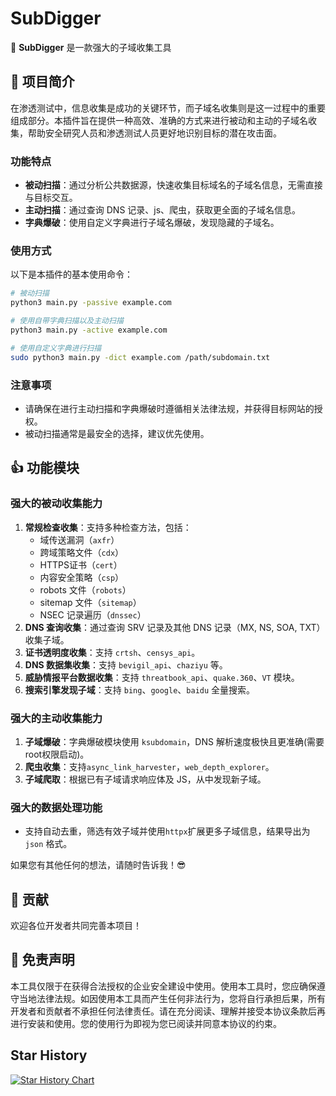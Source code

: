 # SubDigger

👊 **SubDigger** 是一款强大的子域收集工具

## 🎉 项目简介

在渗透测试中，信息收集是成功的关键环节，而子域名收集则是这一过程中的重要组成部分。本插件旨在提供一种高效、准确的方式来进行被动和主动的子域名收集，帮助安全研究人员和渗透测试人员更好地识别目标的潜在攻击面。

### 功能特点

- **被动扫描**：通过分析公共数据源，快速收集目标域名的子域名信息，无需直接与目标交互。
- **主动扫描**：通过查询 DNS 记录、js、爬虫，获取更全面的子域名信息。
- **字典爆破**：使用自定义字典进行子域名爆破，发现隐藏的子域名。

### 使用方式

以下是本插件的基本使用命令：

```bash
# 被动扫描
python3 main.py -passive example.com 

# 使用自带字典扫描以及主动扫描
python3 main.py -active example.com 

# 使用自定义字典进行扫描
sudo python3 main.py -dict example.com /path/subdomain.txt
```

### 注意事项

- 请确保在进行主动扫描和字典爆破时遵循相关法律法规，并获得目标网站的授权。
- 被动扫描通常是最安全的选择，建议优先使用。

## 👍 功能模块

### 强大的被动收集能力

1. **常规检查收集**：支持多种检查方法，包括：
   - 域传送漏洞（`axfr`）
   - 跨域策略文件（`cdx`）
   - HTTPS证书（`cert`）
   - 内容安全策略（`csp`）
   - robots 文件（`robots`）
   - sitemap 文件（`sitemap`）
   - NSEC 记录遍历（`dnssec`）
2. **DNS 查询收集**：通过查询 SRV 记录及其他 DNS 记录（MX, NS, SOA, TXT）收集子域。
3. **证书透明度收集**：支持 `crtsh`、`censys_api`。
4. **DNS 数据集收集**：支持 `bevigil_api`、`chaziyu` 等。
5. **威胁情报平台数据收集**：支持 `threatbook_api`、`quake.360`、`VT` 模块。
6. **搜索引擎发现子域**：支持 `bing`、`google`、`baidu` 全量搜索。

### 强大的主动收集能力

1. **子域爆破**：字典爆破模块使用 `ksubdomain`，DNS 解析速度极快且更准确(需要root权限启动)。
2. **爬虫收集**：支持`async_link_harvester`，`web_depth_explorer`。
3. **子域爬取**：根据已有子域请求响应体及 JS，从中发现新子域。

### 强大的数据处理功能

- 支持自动去重，筛选有效子域并使用`httpx`扩展更多子域信息，结果导出为 `json` 格式。

如果您有其他任何的想法，请随时告诉我！😎

## 🙏 贡献

欢迎各位开发者共同完善本项目！

## 📜 免责声明

本工具仅限于在获得合法授权的企业安全建设中使用。使用本工具时，您应确保遵守当地法律法规。如因使用本工具而产生任何非法行为，您将自行承担后果，所有开发者和贡献者不承担任何法律责任。请在充分阅读、理解并接受本协议条款后再进行安装和使用。您的使用行为即视为您已阅读并同意本协议的约束。

## Star History

[![Star History Chart](https://api.star-history.com/svg?repos=GkaMei/SubDigger&type=Date)](https://star-history.com/#GkaMei/SubDigger&Date)
